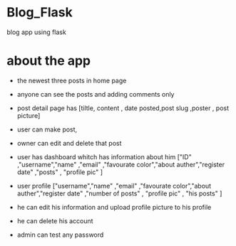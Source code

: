 # Blog_Flask

blog app using flask

# about the app

- the newest three posts in home page
- anyone can see the posts and adding comments only
- post detail page has [tiltle, content , date posted,post slug ,poster , post picture]
- user can make post,
- owner can edit and delete that post
- user has dashboard whitch has information about him ["ID" ,"username","name" ,"email" ,"favourate color","about auther","register date" ,"posts" , "profile pic" ]

- user profile ["username","name" ,"email" ,"favourate color","about auther","register date" ,"number of posts" , "profile pic" , "his posts" ]

- he can edit his information and upload profile picture to his profile
- he can delete his account
- admin can test any password
